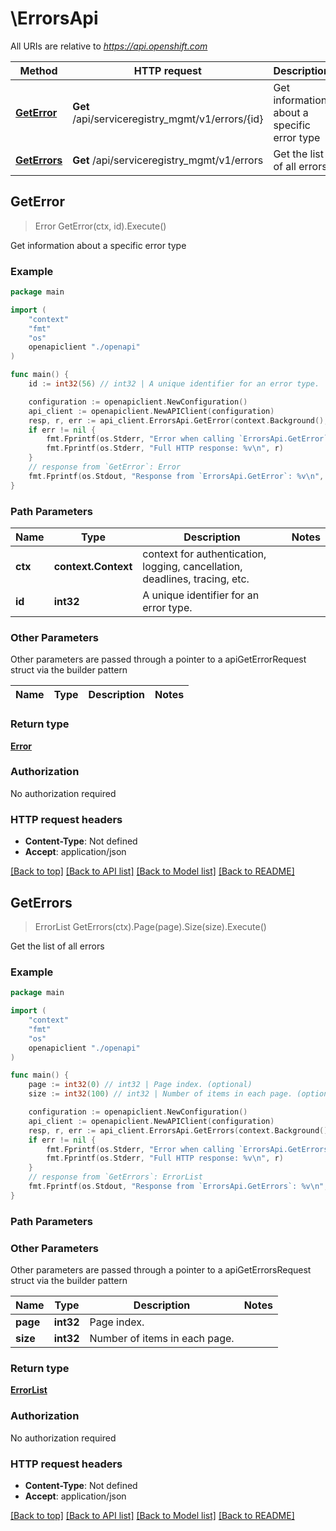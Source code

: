 # \ErrorsApi

All URIs are relative to *https://api.openshift.com*

Method | HTTP request | Description
------------- | ------------- | -------------
[**GetError**](ErrorsApi.md#GetError) | **Get** /api/serviceregistry_mgmt/v1/errors/{id} | Get information about a specific error type
[**GetErrors**](ErrorsApi.md#GetErrors) | **Get** /api/serviceregistry_mgmt/v1/errors | Get the list of all errors



## GetError

> Error GetError(ctx, id).Execute()

Get information about a specific error type

### Example

```go
package main

import (
    "context"
    "fmt"
    "os"
    openapiclient "./openapi"
)

func main() {
    id := int32(56) // int32 | A unique identifier for an error type.

    configuration := openapiclient.NewConfiguration()
    api_client := openapiclient.NewAPIClient(configuration)
    resp, r, err := api_client.ErrorsApi.GetError(context.Background(), id).Execute()
    if err != nil {
        fmt.Fprintf(os.Stderr, "Error when calling `ErrorsApi.GetError``: %v\n", err)
        fmt.Fprintf(os.Stderr, "Full HTTP response: %v\n", r)
    }
    // response from `GetError`: Error
    fmt.Fprintf(os.Stdout, "Response from `ErrorsApi.GetError`: %v\n", resp)
}
```

### Path Parameters


Name | Type | Description  | Notes
------------- | ------------- | ------------- | -------------
**ctx** | **context.Context** | context for authentication, logging, cancellation, deadlines, tracing, etc.
**id** | **int32** | A unique identifier for an error type. | 

### Other Parameters

Other parameters are passed through a pointer to a apiGetErrorRequest struct via the builder pattern


Name | Type | Description  | Notes
------------- | ------------- | ------------- | -------------


### Return type

[**Error**](Error.md)

### Authorization

No authorization required

### HTTP request headers

- **Content-Type**: Not defined
- **Accept**: application/json

[[Back to top]](#) [[Back to API list]](../README.md#documentation-for-api-endpoints)
[[Back to Model list]](../README.md#documentation-for-models)
[[Back to README]](../README.md)


## GetErrors

> ErrorList GetErrors(ctx).Page(page).Size(size).Execute()

Get the list of all errors

### Example

```go
package main

import (
    "context"
    "fmt"
    "os"
    openapiclient "./openapi"
)

func main() {
    page := int32(0) // int32 | Page index. (optional)
    size := int32(100) // int32 | Number of items in each page. (optional)

    configuration := openapiclient.NewConfiguration()
    api_client := openapiclient.NewAPIClient(configuration)
    resp, r, err := api_client.ErrorsApi.GetErrors(context.Background()).Page(page).Size(size).Execute()
    if err != nil {
        fmt.Fprintf(os.Stderr, "Error when calling `ErrorsApi.GetErrors``: %v\n", err)
        fmt.Fprintf(os.Stderr, "Full HTTP response: %v\n", r)
    }
    // response from `GetErrors`: ErrorList
    fmt.Fprintf(os.Stdout, "Response from `ErrorsApi.GetErrors`: %v\n", resp)
}
```

### Path Parameters



### Other Parameters

Other parameters are passed through a pointer to a apiGetErrorsRequest struct via the builder pattern


Name | Type | Description  | Notes
------------- | ------------- | ------------- | -------------
 **page** | **int32** | Page index. | 
 **size** | **int32** | Number of items in each page. | 

### Return type

[**ErrorList**](ErrorList.md)

### Authorization

No authorization required

### HTTP request headers

- **Content-Type**: Not defined
- **Accept**: application/json

[[Back to top]](#) [[Back to API list]](../README.md#documentation-for-api-endpoints)
[[Back to Model list]](../README.md#documentation-for-models)
[[Back to README]](../README.md)

